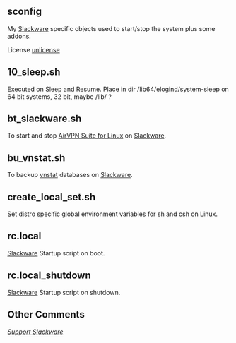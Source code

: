 ## sconfig
My [Slackware](http://www.slackware.com/) specific objects
used to start/stop the system plus some addons.

License [unlicense](https://unlicense.org)

## 10\_sleep.sh
Executed on Sleep and Resume.
Place in dir /lib64/elogind/system-sleep
on 64 bit systems, 32 bit, maybe /lib/ ?

## bt\_slackware.sh
To start and stop
[AirVPN Suite for Linux](https://airvpn.org/suite/readme/)
on [Slackware](http://www.slackware.com/).

## bu\_vnstat.sh
To backup
[vnstat](https://humdi.net/vnstat/)
databases on
[Slackware](http://www.slackware.com/).

## create\_local\_set.sh
Set distro specific global environment variables for sh
and csh on Linux.

## rc.local
[Slackware](http://www.slackware.com/)
Startup script on boot.

## rc.local\_shutdown
[Slackware](http://www.slackware.com/)
Startup script on shutdown.

## Other Comments
*[Support Slackware](https://www.patreon.com/slackwarelinux/overview)*
